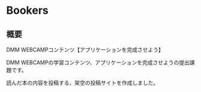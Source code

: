# Bookers
## 概要

DMM WEBCAMPコンテンツ【アプリケーションを完成させよう】　

DMM WEBCAMPの学習コンテンツ、アプリケーションを完成させようの提出課題です。

読んだ本の内容を投稿する、架空の投稿サイトを作成しました。


